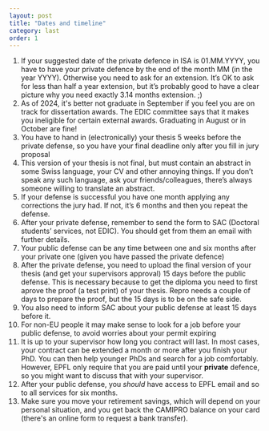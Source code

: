 ```yaml
---
layout: post
title: "Dates and timeline"
category: last
order: 1
---
```


1. If your suggested date of the private defence in ISA is 01.MM.YYYY, you have to have your private defence by the end of the month MM (in the year YYYY). Otherwise you need to ask for an extension. It’s OK to ask for less than half a year extension, but it’s probably good to have a clear picture why you need exactly 3.14 months extension. ;)
1. As of 2024, it's better not graduate in September if you feel you are on track for dissertation awards. The EDIC committee says that it makes you ineligible for certain external awards. Graduating in August or in October are fine!  
1. You have to hand in (electronically) your thesis 5 weeks before the private defense, so you have your final deadline only after you fill in jury proposal
1. This version of your thesis is not final, but must contain an abstract in some Swiss language, your CV and other annoying things. If you don’t speak any such language, ask your friends/colleagues, there’s always someone willing to translate an abstract.
1. If your defense is successful you have one month applying any corrections the jury had. If not, it’s 6 months and then you repeat the defense.
3. After your private defense, remember to send the form to SAC (Doctoral students’ services, not EDIC). You should get from them an email with further details. 
4. Your public defense can be any time between one and six months after your private one (given you have passed the private defence)
5. After the private defense, you need to upload the final version of your thesis (and get your supervisors approval) 15 days before the public defense. This is necessary because to get the diploma you need to first aprove the proof (a test print) of your thesis. Repro needs a couple of days to prepare the proof, but the 15 days is to be on the safe side. 
6. You also need to inform SAC about your public defense at least 15 days before it. 
7. For non-EU people it may make sense to look for a job before your public defense, to avoid worries about your permit expiring
8. It is up to your supervisor how long you contract will last. In most cases, your contract can be extended a month or more after you finish your PhD. You can then help younger PhDs and search for a job comfortably. However, EPFL only require that you are paid until your **private** defence, so you might want to discuss that with your supervisor. 
9. After your public defense, you *should* have access to EPFL email and so to all services for six months. 
10. Make sure you move your retirement savings, which will depend on your personal situation, and you get back the CAMIPRO balance on your card (there's an online form to request a bank transfer).
